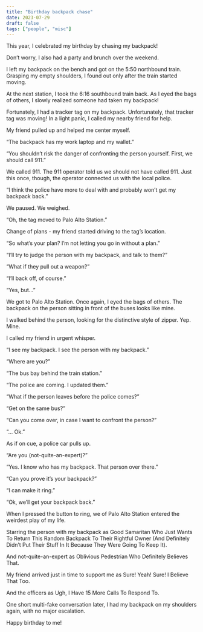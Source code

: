 ```yaml
---
title: "Birthday backpack chase"
date: 2023-07-29
draft: false
tags: ["people", "misc"]
---
```

This year, I celebrated my birthday by chasing my backpack!

Don’t worry, I also had a party and brunch over the weekend.

I left my backpack on the bench and got on the 5:50 northbound train. Grasping my empty shoulders, I found out only after the train started moving.

At the next station, I took the 6:16 southbound train back. As I eyed the bags of others, I slowly realized someone had taken my backpack!

Fortunately, I had a tracker tag on my backpack. Unfortunately, that tracker tag was moving! In a light panic, I called my nearby friend for help.

My friend pulled up and helped me center myself.

“The backpack has my work laptop and my wallet.”

“You shouldn’t risk the danger of confronting the person yourself. First, we should call 911.”

We called 911. The 911 operator told us we should not have called 911. Just this once, though, the operator connected us with the local police.

“I think the police have more to deal with and probably won’t get my backpack back.”

We paused. We weighed.

“Oh, the tag moved to Palo Alto Station.”

Change of plans - my friend started driving to the tag’s location.

“So what’s your plan? I’m not letting you go in without a plan.”

“I’ll try to judge the person with my backpack, and talk to them?”

“What if they pull out a weapon?”

“I’ll back off, of course.”

“Yes, but…”

We got to Palo Alto Station. Once again, I eyed the bags of others. The backpack on the person sitting in front of the buses looks like mine.

I walked behind the person, looking for the distinctive style of zipper. Yep. Mine.

I called my friend in urgent whisper.

“I see my backpack. I see the person with my backpack.”

“Where are you?”

“The bus bay behind the train station.”

“The police are coming. I updated them.”

“What if the person leaves before the police comes?”

“Get on the same bus?”

“Can you come over, in case I want to confront the person?”

“… Ok.”

As if on cue, a police car pulls up.

“Are you (not-quite-an-expert)?”

“Yes. I know who has my backpack. That person over there.”

“Can you prove it’s your backpack?”

“I can make it ring.”

“Ok, we’ll get your backpack back.”

When I pressed the button to ring, we of Palo Alto Station entered the weirdest play of my life.

Starring the person with my backpack as Good Samaritan Who Just Wants To Return This Random Backpack To Their Rightful Owner (And Definitely Didn’t Put Their Stuff In It Because They Were Going To Keep It).

And not-quite-an-expert as Oblivious Pedestrian Who Definitely Believes That.

My friend arrived just in time to support me as Sure! Yeah! Sure! I Believe That Too.

And the officers as Ugh, I Have 15 More Calls To Respond To.

One short multi-fake conversation later, I had my backpack on my shoulders again, with no major escalation.

Happy birthday to me!

